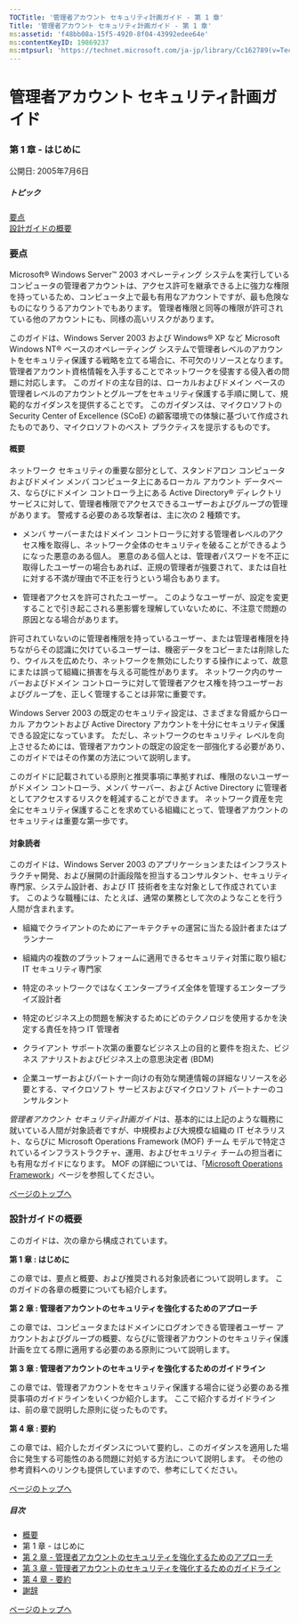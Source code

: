 ```yaml
---
TOCTitle: '管理者アカウント セキュリティ計画ガイド - 第 1 章'
Title: '管理者アカウント セキュリティ計画ガイド - 第 1 章'
ms:assetid: 'f48bb08a-15f5-4920-8f04-43992edee64e'
ms:contentKeyID: 19869237
ms:mtpsurl: 'https://technet.microsoft.com/ja-jp/library/Cc162789(v=TechNet.10)'
---
```


管理者アカウント セキュリティ計画ガイド
=======================================

### 第 1 章 - はじめに

公開日: 2005年7月6日

##### トピック

[](#ebaa)[要点](#ebaa)  
[](#eaaa)[設計ガイドの概要](#eaaa)

### 要点

Microsoft® Windows Server™ 2003 オペレーティング システムを実行しているコンピュータの管理者アカウントは、アクセス許可を継承できる上に強力な権限を持っているため、コンピュータ上で最も有用なアカウントですが、最も危険なものになりうるアカウントでもあります。 管理者権限と同等の権限が許可されている他のアカウントにも、同様の高いリスクがあります。

このガイドは、Windows Server 2003 および Windows® XP など Microsoft Windows NT® ベースのオペレーティング システムで管理者レベルのアカウントをセキュリティ保護する戦略を立てる場合に、不可欠のリソースとなります。 管理者アカウント資格情報を入手することでネットワークを侵害する侵入者の問題に対応します。 このガイドの主な目的は、ローカルおよびドメイン ベースの管理者レベルのアカウントとグループをセキュリティ保護する手順に関して、規範的なガイダンスを提供することです。 このガイダンスは、マイクロソフトの Security Center of Excellence (SCoE) の顧客環境での体験に基づいて作成されたものであり、マイクロソフトのベスト プラクティスを提示するものです。

#### 概要

ネットワーク セキュリティの重要な部分として、スタンドアロン コンピュータおよびドメイン メンバ コンピュータ上にあるローカル アカウント データベース、ならびにドメイン コントローラ上にある Active Directory® ディレクトリ サービスに対して、管理者権限でアクセスできるユーザーおよびグループの管理があります。 警戒する必要のある攻撃者は、主に次の 2 種類です。

-   メンバ サーバーまたはドメイン コントローラに対する管理者レベルのアクセス権を取得し、ネットワーク全体のセキュリティを破ることができるようになった悪意のある個人。 悪意のある個人とは、管理者パスワードを不正に取得したユーザーの場合もあれば、正規の管理者が強要されて、または自社に対する不満が理由で不正を行うという場合もあります。

-   管理者アクセスを許可されたユーザー。 このようなユーザーが、設定を変更することで引き起こされる悪影響を理解していないために、不注意で問題の原因となる場合があります。

許可されていないのに管理者権限を持っているユーザー、または管理者権限を持ちながらその認識に欠けているユーザーは、機密データをコピーまたは削除したり、ウイルスを広めたり、ネットワークを無効にしたりする操作によって、故意にまたは誤って組織に損害を与える可能性があります。 ネットワーク内のサーバーおよびドメイン コントローラに対して管理者アクセス権を持つユーザーおよびグループを、正しく管理することは非常に重要です。

Windows Server 2003 の既定のセキュリティ設定は、さまざまな脅威からローカル アカウントおよび Active Directory アカウントを十分にセキュリティ保護できる設定になっています。 ただし、ネットワークのセキュリティ レベルを向上させるためには、管理者アカウントの既定の設定を一部強化する必要があり、このガイドではその作業の方法について説明します。

このガイドに記載されている原則と推奨事項に準拠すれば、権限のないユーザーがドメイン コントローラ、メンバ サーバー、および Active Directory に管理者としてアクセスするリスクを軽減することができます。 ネットワーク資産を完全にセキュリティ保護することを求めている組織にとって、管理者アカウントのセキュリティは重要な第一歩です。

#### 対象読者

このガイドは、Windows Server 2003 のアプリケーションまたはインフラストラクチャ開発、および展開の計画段階を担当するコンサルタント、セキュリティ専門家、システム設計者、および IT 技術者を主な対象として作成されています。 このような職種には、たとえば、通常の業務として次のようなことを行う人間が含まれます。

-   組織でクライアントのためにアーキテクチャの運営に当たる設計者またはプランナー

-   組織内の複数のプラットフォームに適用できるセキュリティ対策に取り組む IT セキュリティ専門家

-   特定のネットワークではなくエンタープライズ全体を管理するエンタープライズ設計者

-   特定のビジネス上の問題を解決するためにどのテクノロジを使用するかを決定する責任を持つ IT 管理者

-   クライアント サポート次第の重要なビジネス上の目的と要件を抱えた、ビジネス アナリストおよびビジネス上の意思決定者 (BDM)

-   企業ユーザーおよびパートナー向けの有効な関連情報の詳細なリソースを必要とする、マイクロソフト サービスおよびマイクロソフト パートナーのコンサルタント

*管理者アカウント セキュリティ計画ガイド*は、基本的には上記のような職務に就いている人間が対象読者ですが、中規模および大規模な組織の IT ゼネラリスト、ならびに Microsoft Operations Framework (MOF) チーム モデルで特定されているインフラストラクチャ、運用、およびセキュリティ チームの担当者にも有用なガイドになります。 MOF の詳細については、「[Microsoft Operations Framework](https://www.microsoft.com/japan/technet/itsolutions/techguide/mof/default.mspx)」ページを参照してください。

[](#mainsection)[ページのトップへ](#mainsection)

### 設計ガイドの概要

このガイドは、次の章から構成されています。

**第 1 章 : はじめに**

この章では、要点と概要、および推奨される対象読者について説明します。 このガイドの各章の概要についても紹介します。

**第 2 章 : 管理者アカウントのセキュリティを強化するためのアプローチ**

この章では、コンピュータまたはドメインにログオンできる管理者ユーザー アカウントおよびグループの概要、ならびに管理者アカウントのセキュリティ保護計画を立てる際に適用する必要のある原則について説明します。

**第 3 章 : 管理者アカウントのセキュリティを強化するためのガイドライン**

この章では、管理者アカウントをセキュリティ保護する場合に従う必要のある推奨事項のガイドラインをいくつか紹介します。 ここで紹介するガイドラインは、前の章で説明した原則に従ったものです。

**第 4 章 : 要約**

この章では、紹介したガイダンスについて要約し、このガイダンスを適用した場合に発生する可能性のある問題に対処する方法について説明します。 その他の参考資料へのリンクも提供していますので、参考にしてください。

[](#mainsection)[ページのトップへ](#mainsection)

##### 目次

-   [概要](https://technet.microsoft.com/ja-jp/library/9e7be0f2-06cb-4150-b560-e8f25c3ee488(v=TechNet.10))
-   第 1 章 - はじめに
-   [第 2 章 - 管理者アカウントのセキュリティを強化するためのアプローチ](https://technet.microsoft.com/ja-jp/library/4ec36514-11df-4812-8b3a-68da0e4654b0(v=TechNet.10))
-   [第 3 章 - 管理者アカウントのセキュリティを強化するためのガイドライン](https://technet.microsoft.com/ja-jp/library/6b53e4ad-8b13-446e-b6b7-df7f5685258d(v=TechNet.10))
-   [第 4 章 - 要約](https://technet.microsoft.com/ja-jp/library/5723710e-7c1d-4e3c-9cba-bf9a8e486d0d(v=TechNet.10))
-   [謝辞](https://technet.microsoft.com/ja-jp/library/227b981a-f1d5-4a01-96dd-346b7e4208df(v=TechNet.10))

[](#mainsection)[ページのトップへ](#mainsection)
